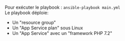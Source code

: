 Pour exécuter le playbook : ```ansible-playbook main.yml```<br/>
Le playbook déploie:<br/>
- Un "resource group"
- Un "App Service plan" sous Linux
- Un "App Service" avec un "framework PHP 7.2"